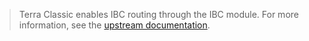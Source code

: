 > Terra Classic enables IBC routing through the IBC module. For more information, see the [upstream documentation](https://ibc.cosmos.network/v7/apps/transfer/overview/).
